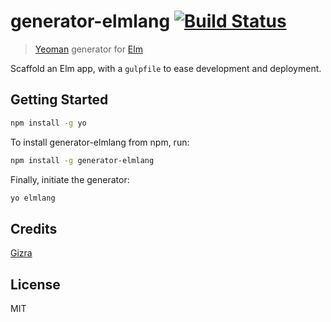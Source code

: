 # generator-elmlang [![Build Status](https://travis-ci.org/Gizra/generator-elmlang.svg?branch=master)](https://travis-ci.org/Gizra/generator-elmlang)

> [Yeoman](http://yeoman.io) generator for [Elm](http://elm-lang.org/)

Scaffold an Elm app, with a `gulpfile` to ease development and deployment.

## Getting Started

```bash
npm install -g yo
```

To install generator-elmlang from npm, run:

```bash
npm install -g generator-elmlang
```

Finally, initiate the generator:

```bash
yo elmlang
```

## Credits

[Gizra](http://gizra.com/)

## License

MIT

